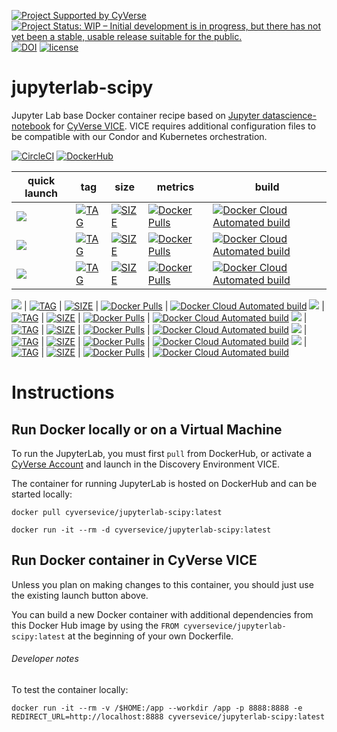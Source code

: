[![Project Supported by CyVerse](https://img.shields.io/badge/Supported%20by-CyVerse-blue.svg)](https://learning.cyverse.org/projects/vice/en/latest/) [![Project Status: WIP – Initial development is in progress, but there has not yet been a stable, usable release suitable for the public.](https://www.repostatus.org/badges/latest/wip.svg)](https://www.repostatus.org/#wip) [![DOI](https://zenodo.org/badge/DOI/10.5281/zenodo.3246934.svg)](https://doi.org/10.5281/zenodo.3246934) [![license](https://img.shields.io/badge/license-GPLv3-blue.svg)](https://opensource.org/licenses/GPL-3.0)

# jupyterlab-scipy

Jupyter Lab base Docker container recipe based on [Jupyter datascience-notebook](https://hub.docker.com/r/jupyter/scipy-notebook) for [CyVerse VICE](https://cyverse-visual-interactive-computing-environment.readthedocs-hosted.com/en/latest/index.html). VICE requires additional configuration files to be compatible with our Condor and Kubernetes orchestration.

[![CircleCI](https://circleci.com/gh/cyverse-vice/jupyterlab-scipy.svg?style=svg)](https://circleci.com/gh/cyverse-vice/jupyterlab-scipy) [![DockerHub](https://img.shields.io/badge/DockerHub-brightgreen.svg?style=popout&logo=Docker)](https://hub.docker.com/r/cyversevice/jupyterlab-scipy)


quick launch | tag | size | metrics | build | 
------------ | --- | ---- | ------- | ------|
<a href="https://de.cyverse.org/de/?type=quick-launch&quick-launch-id=91c72a5d-0ce9-484f-a1f1-feba4cab75a5&app-id=bc93504c-d584-11e9-8413-008cfa5ae621" target="_blank"><img src="https://de.cyverse.org/Powered-By-CyVerse-blue.svg"></a> | [![TAG](https://images.microbadger.com/badges/version/cyversevice/jupyterlab-scipy.svg)](https://microbadger.com/images/cyversevice/jupyterlab-scipy) | [![SIZE](https://images.microbadger.com/badges/image/cyversevice/jupyterlab-scipy.svg)](https://microbadger.com/images/cyversevice/jupyterlab-scipy) | [![Docker Pulls](https://img.shields.io/docker/pulls/cyversevice/jupyterlab-scipy?color=blue&label=pulls&logo=docker&logoColor=white)](https://hub.docker.com/r/cyversevice/jupyterlab-scipy) | [![Docker Cloud Automated build](https://img.shields.io/docker/cloud/automated/cyversevice/jupyterlab-scipy?color=blue&logo=docker&logoColor=white)](https://hub.docker.com/r/cyversevice/jupyterlab-scipy) 
<a href="https://de.cyverse.org/de/?type=quick-launch&quick-launch-id=f08b98b3-3b26-4b13-93a0-cf1932d2c7f0&app-id=1d35dc48-eb93-11e9-b6b7-008cfa5ae621" target="_blank"><img src="https://de.cyverse.org/Powered-By-CyVerse-blue.svg"></a>  | [![TAG](https://images.microbadger.com/badges/version/cyversevice/jupyterlab-scipy:earthlab-latest.svg)](https://microbadger.com/images/cyversevice/jupyterlab-scipy:earthlab-latest) | [![SIZE](https://images.microbadger.com/badges/image/cyversevice/jupyterlab-scipy:earthlab-latest.svg)](https://microbadger.com/images/cyversevice/jupyterlab-scipy:earthlab-latest) | [![Docker Pulls](https://img.shields.io/docker/pulls/cyversevice/jupyterlab-scipy?color=blue&label=pulls&logo=docker&logoColor=white)](https://hub.docker.com/r/cyversevice/jupyterlab-scipy) | [![Docker Cloud Automated build](https://img.shields.io/docker/cloud/automated/cyversevice/jupyterlab-scipy?color=blue&logo=docker&logoColor=white)](https://hub.docker.com/r/cyversevice/jupyterlab-scipy) 
<a href="https://de.cyverse.org/de/?type=quick-launch&quick-launch-id=694ae50d-7725-46b6-82a8-a04755c3e43a&app-id=1f5e7f3a-e46c-11e9-870d-008cfa5ae621" target="_blank"><img src="https://de.cyverse.org/Powered-By-CyVerse-blue.svg"></a> | [![TAG](https://images.microbadger.com/badges/version/cyversevice/jupyterlab-scipy:gee-latest.svg)](https://microbadger.com/images/cyversevice/jupyterlab-scipy:gee-latest) | [![SIZE](https://images.microbadger.com/badges/image/cyversevice/jupyterlab-scipy:gee-latest.svg)](https://microbadger.com/images/cyversevice/jupyterlab-scipy:gee-latest) | [![Docker Pulls](https://img.shields.io/docker/pulls/cyversevice/jupyterlab-scipy?color=blue&label=pulls&logo=docker&logoColor=white)](https://hub.docker.com/r/cyversevice/jupyterlab-scipy) | [![Docker Cloud Automated build](https://img.shields.io/docker/cloud/automated/cyversevice/jupyterlab-scipy?color=blue&logo=docker&logoColor=white)](https://hub.docker.com/r/cyversevice/jupyterlab-scipy) 

<a href="https://de.cyverse.org/de/?type=quick-launch&quick-launch-id=91c72a5d-0ce9-484f-a1f1-feba4cab75a5&app-id=bc93504c-d584-11e9-8413-008cfa5ae621" target="_blank"><img src="https://de.cyverse.org/Powered-By-CyVerse-blue.svg"></a> | [![TAG](https://images.microbadger.com/badges/version/cyversevice/jupyterlab-scipy.svg)](https://microbadger.com/images/cyversevice/jupyterlab-scipy) | [![SIZE](https://images.microbadger.com/badges/image/cyversevice/jupyterlab-scipy.svg)](https://microbadger.com/images/cyversevice/jupyterlab-scipy) | [![Docker Pulls](https://img.shields.io/docker/pulls/cyversevice/jupyterlab-scipy?color=blue&label=pulls&logo=docker&logoColor=white)](https://hub.docker.com/r/cyversevice/jupyterlab-scipy) | [![Docker Cloud Automated build](https://img.shields.io/docker/cloud/automated/cyversevice/jupyterlab-scipy?color=blue&logo=docker&logoColor=white)](https://hub.docker.com/r/cyversevice/jupyterlab-scipy) 
<a href="https://de.cyverse.org/de/?type=quick-launch&quick-launch-id=91c72a5d-0ce9-484f-a1f1-feba4cab75a5&app-id=bc93504c-d584-11e9-8413-008cfa5ae621" target="_blank"><img src="https://de.cyverse.org/Powered-By-CyVerse-blue.svg"></a> | [![TAG](https://images.microbadger.com/badges/version/cyversevice/jupyterlab-scipy.svg)](https://microbadger.com/images/cyversevice/jupyterlab-scipy) | [![SIZE](https://images.microbadger.com/badges/image/cyversevice/jupyterlab-scipy.svg)](https://microbadger.com/images/cyversevice/jupyterlab-scipy) | [![Docker Pulls](https://img.shields.io/docker/pulls/cyversevice/jupyterlab-scipy?color=blue&label=pulls&logo=docker&logoColor=white)](https://hub.docker.com/r/cyversevice/jupyterlab-scipy) | [![Docker Cloud Automated build](https://img.shields.io/docker/cloud/automated/cyversevice/jupyterlab-scipy?color=blue&logo=docker&logoColor=white)](https://hub.docker.com/r/cyversevice/jupyterlab-scipy) 
<a href="https://de.cyverse.org/de/?type=quick-launch&quick-launch-id=91c72a5d-0ce9-484f-a1f1-feba4cab75a5&app-id=bc93504c-d584-11e9-8413-008cfa5ae621" target="_blank"><img src="https://de.cyverse.org/Powered-By-CyVerse-blue.svg"></a> | [![TAG](https://images.microbadger.com/badges/version/cyversevice/jupyterlab-scipy.svg)](https://microbadger.com/images/cyversevice/jupyterlab-scipy) | [![SIZE](https://images.microbadger.com/badges/image/cyversevice/jupyterlab-scipy.svg)](https://microbadger.com/images/cyversevice/jupyterlab-scipy) | [![Docker Pulls](https://img.shields.io/docker/pulls/cyversevice/jupyterlab-scipy?color=blue&label=pulls&logo=docker&logoColor=white)](https://hub.docker.com/r/cyversevice/jupyterlab-scipy) | [![Docker Cloud Automated build](https://img.shields.io/docker/cloud/automated/cyversevice/jupyterlab-scipy?color=blue&logo=docker&logoColor=white)](https://hub.docker.com/r/cyversevice/jupyterlab-scipy) 
<a href="https://de.cyverse.org/de/?type=quick-launch&quick-launch-id=91c72a5d-0ce9-484f-a1f1-feba4cab75a5&app-id=bc93504c-d584-11e9-8413-008cfa5ae621" target="_blank"><img src="https://de.cyverse.org/Powered-By-CyVerse-blue.svg"></a> | [![TAG](https://images.microbadger.com/badges/version/cyversevice/jupyterlab-scipy.svg)](https://microbadger.com/images/cyversevice/jupyterlab-scipy) | [![SIZE](https://images.microbadger.com/badges/image/cyversevice/jupyterlab-scipy.svg)](https://microbadger.com/images/cyversevice/jupyterlab-scipy) | [![Docker Pulls](https://img.shields.io/docker/pulls/cyversevice/jupyterlab-scipy?color=blue&label=pulls&logo=docker&logoColor=white)](https://hub.docker.com/r/cyversevice/jupyterlab-scipy) | [![Docker Cloud Automated build](https://img.shields.io/docker/cloud/automated/cyversevice/jupyterlab-scipy?color=blue&logo=docker&logoColor=white)](https://hub.docker.com/r/cyversevice/jupyterlab-scipy) 
<a href="https://de.cyverse.org/de/?type=quick-launch&quick-launch-id=91c72a5d-0ce9-484f-a1f1-feba4cab75a5&app-id=bc93504c-d584-11e9-8413-008cfa5ae621" target="_blank"><img src="https://de.cyverse.org/Powered-By-CyVerse-blue.svg"></a> | [![TAG](https://images.microbadger.com/badges/version/cyversevice/jupyterlab-scipy.svg)](https://microbadger.com/images/cyversevice/jupyterlab-scipy) | [![SIZE](https://images.microbadger.com/badges/image/cyversevice/jupyterlab-scipy.svg)](https://microbadger.com/images/cyversevice/jupyterlab-scipy) | [![Docker Pulls](https://img.shields.io/docker/pulls/cyversevice/jupyterlab-scipy?color=blue&label=pulls&logo=docker&logoColor=white)](https://hub.docker.com/r/cyversevice/jupyterlab-scipy) | [![Docker Cloud Automated build](https://img.shields.io/docker/cloud/automated/cyversevice/jupyterlab-scipy?color=blue&logo=docker&logoColor=white)](https://hub.docker.com/r/cyversevice/jupyterlab-scipy) 

# Instructions


## Run Docker locally or on a Virtual Machine

To run the JupyterLab, you must first `pull` from DockerHub, or activate a [CyVerse Account](https://user.cyverse.org/services/mine) and launch in the Discovery Environment VICE.

The container for running JupyterLab is hosted on DockerHub and can be started locally:


```
docker pull cyversevice/jupyterlab-scipy:latest
```

```
docker run -it --rm -d cyversevice/jupyterlab-scipy:latest
```

## Run Docker container in CyVerse VICE

Unless you plan on making changes to this container, you should just use the existing launch button above.

You can build a new Docker container with additional dependencies from this Docker Hub image by using the `FROM cyversevice/jupyterlab-scipy:latest` at the beginning of your own Dockerfile.

###### Developer notes

To test the container locally:

```
docker run -it --rm -v /$HOME:/app --workdir /app -p 8888:8888 -e REDIRECT_URL=http://localhost:8888 cyversevice/jupyterlab-scipy:latest
```
